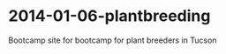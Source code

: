2014-01-06-plantbreeding
========================

Bootcamp site for bootcamp for plant breeders in Tucson
